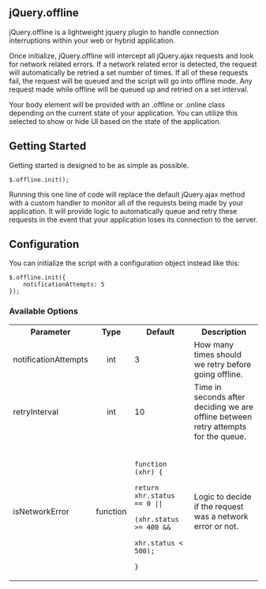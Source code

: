 jQuery.offline
--------------
jQuery.offline is a lightweight jquery plugin to handle connection interruptions within your web or hybrid application.

Once initialize, jQuery.offline will intercept all jQuery.ajax requests and look for network related errors. If a network related error is detected, the request will automatically be retried a set number of times. If all of these requests fail, the request will be queued and the script will go into offline mode. Any request made while offline will be queued up and retried on a set interval.

Your body element will be provided with an .offline or .online class depending on the current state of your application. You can utilize this selected to show or hide UI based on the state of the application.

## Getting Started
Getting started is designed to be as simple as possible.
```
$.offline.init();
```
Running this one line of code will replace the default jQuery.ajax method with a custom handler to monitor all of the requests being made by your application. It will provide logic to automatically queue and retry these requests in the event that your application loses its connection to the server.

## Configuration
You can initialize the script with a configuration object instead like this:
```
$.offline.init({
    notificationAttempts: 5
});
```
### Available Options
<table>
  <tbody>
    <tr>
      <th>Parameter</th>
      <th align="center">Type</th>
      <th>Default</th>
      <th>Description</th>
    </tr>
    <tr>
      <td>notificationAttempts</td>
      <td align="center">int</td>
      <td>3</td>
      <td>How many times should we retry before going offline.</td>
    </tr>
    <tr>
      <td>retryInterval</td>
      <td align="center">int</td>
      <td>10</td>
      <td>Time in seconds after deciding we are offline between retry attempts for the queue.</td>
    </tr>
    <tr>
      <td>isNetworkError</td>
      <td align="center">function</td>
      <td>
        <code>
            function (xhr) { 
                return xhr.status == 0 || 
                    (xhr.status >= 400 && 
                        xhr.status < 500); 
            }
        </code>
      </td>
      <td>Logic to decide if the request was a network error or not.</td>
    </tr>
  </tbody>
</table>